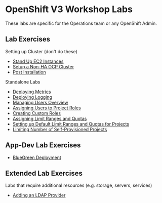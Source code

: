 # OpenShift V3 Workshop Labs

These labs are specific for the Operations team or any OpenShift Admin.

## Lab Exercises 

Setting up Cluster (don't do these)

* [Stand Up EC2 Instances](standing_up_hosts_on_ec2.md)
* [Setup a Non-HA OCP Cluster](setting_up_nonha_ocp_cluster.md)
* [Post Installation](using_ootb_cockpit.md)

Standalone Labs

* [Deploying Metrics](deploying_metrics.md)
* [Deploying Logging](aggr_logging.md)
* [Managing Users Overview](managing_users_overview.md)
* [Assigning Users to Project Roles](assigning_users_to_project_roles.md)
* [Creating Custom Roles](creating_custom_roles.md)
* [Assigning Limit Ranges and Quotas](assigning_limit_ranges_and_quotas.md)
* [Setting up Default Limit Ranges and Quotas for Projects](setting_up_default_limit_ranges_and_quotas_for_projects.md)
* [Limiting Number of Self-Provisioned Projects](limiting_number_of_self-provisioned_projects.md)

## App-Dev Lab Exercises

* [BlueGreen Deployment](https://github.com/RedHatWorkshops/openshiftv3-workshop/blob/master/9_Blue_Green_Deployments.adoc)

## Extended Lab Exercises 

Labs that require additional resources (e.g. storage, servers, services)

* [Adding an LDAP Provider](adding_an_ldap_provider.md)
